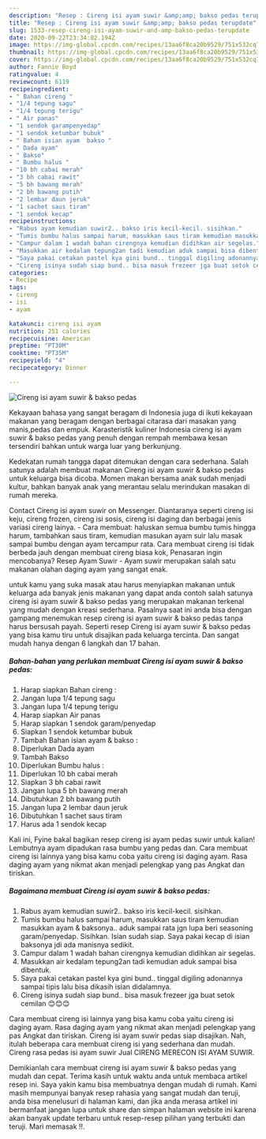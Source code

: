 ```yaml
---
description: "Resep : Cireng isi ayam suwir &amp;amp; bakso pedas terupdate"
title: "Resep : Cireng isi ayam suwir &amp;amp; bakso pedas terupdate"
slug: 1533-resep-cireng-isi-ayam-suwir-and-amp-bakso-pedas-terupdate
date: 2020-09-22T23:34:02.194Z
image: https://img-global.cpcdn.com/recipes/13aa6f8ca20b9529/751x532cq70/cireng-isi-ayam-suwir-bakso-pedas-foto-resep-utama.jpg
thumbnail: https://img-global.cpcdn.com/recipes/13aa6f8ca20b9529/751x532cq70/cireng-isi-ayam-suwir-bakso-pedas-foto-resep-utama.jpg
cover: https://img-global.cpcdn.com/recipes/13aa6f8ca20b9529/751x532cq70/cireng-isi-ayam-suwir-bakso-pedas-foto-resep-utama.jpg
author: Fannie Boyd
ratingvalue: 4
reviewcount: 6119
recipeingredient:
- " Bahan cireng "
- "1/4 tepung sagu"
- "1/4 tepung terigu"
- " Air panas"
- "1 sendok garampenyedap"
- "1 sendok ketumbar bubuk"
- " Bahan isian ayam  bakso "
- " Dada ayam"
- " Bakso"
- " Bumbu halus "
- "10 bh cabai merah"
- "3 bh cabai rawit"
- "5 bh bawang merah"
- "2 bh bawang putih"
- "2 lembar daun jeruk"
- "1 sachet saus tiram"
- "1 sendok kecap"
recipeinstructions:
- "Rabus ayam kemudian suwir2.. bakso iris kecil-kecil. sisihkan."
- "Tumis bumbu halus sampai harum, masukkan saus tiram kemudian masukkan ayam &amp; baksonya.. aduk sampai rata jgn lupa beri seasoning garam/penyedap. Sisihkan. Isian sudah siap. Saya pakai kecap di isian baksonya jdi ada manisnya sedikit."
- "Campur dalam 1 wadah bahan cirengnya kemudian didihkan air segelas."
- "Masukkan air kedalam tepung2an tadi kemudian aduk sampai bisa dibentuk."
- "Saya pakai cetakan pastel kya gini bund.. tinggal digiling adonannya sampai tipis lalu bisa dikasih isian didalamnya."
- "Cireng isinya sudah siap bund.. bisa masuk frezeer jga buat setok cemilan 😊😊😊"
categories:
- Recipe
tags:
- cireng
- isi
- ayam

katakunci: cireng isi ayam 
nutrition: 251 calories
recipecuisine: American
preptime: "PT30M"
cooktime: "PT35M"
recipeyield: "4"
recipecategory: Dinner

---
```



![Cireng isi ayam suwir &amp; bakso pedas](https://img-global.cpcdn.com/recipes/13aa6f8ca20b9529/751x532cq70/cireng-isi-ayam-suwir-bakso-pedas-foto-resep-utama.jpg)

Kekayaan bahasa yang sangat beragam di Indonesia juga di ikuti kekayaan makanan yang beragam dengan berbagai citarasa dari masakan yang manis,pedas dan empuk. Karasteristik kuliner Indonesia cireng isi ayam suwir &amp; bakso pedas yang penuh dengan rempah membawa kesan tersendiri bahkan untuk warga luar yang berkunjung.


Kedekatan rumah tangga dapat ditemukan dengan cara sederhana. Salah satunya adalah membuat makanan Cireng isi ayam suwir &amp; bakso pedas untuk keluarga bisa dicoba. Momen makan bersama anak sudah menjadi kultur, bahkan banyak anak yang merantau selalu merindukan masakan di rumah mereka.

Contact Cireng isi ayam suwir on Messenger. Diantaranya seperti cireng isi keju, cireng frozen, cireng isi sosis, cireng isi daging dan berbagai jenis variasi cireng lainya. - Cara membuat: haluskan semua bumbu tumis hingga harum, tambahkan saus tiram, kemudian masukan ayam suir lalu masak sampai bumbu dengan ayam tercampur rata. Cara membuat cireng isi tidak berbeda jauh dengan membuat cireng biasa kok, Penasaran ingin mencobanya? Resep Ayam Suwir - Ayam suwir merupakan salah satu makanan olahan daging ayam yang sangat enak.

untuk kamu yang suka masak atau harus menyiapkan makanan untuk keluarga ada banyak jenis makanan yang dapat anda contoh salah satunya cireng isi ayam suwir &amp; bakso pedas yang merupakan makanan terkenal yang mudah dengan kreasi sederhana. Pasalnya saat ini anda bisa dengan gampang menemukan resep cireng isi ayam suwir &amp; bakso pedas tanpa harus bersusah payah.
Seperti resep Cireng isi ayam suwir &amp; bakso pedas yang bisa kamu tiru untuk disajikan pada keluarga tercinta. Dan sangat mudah hanya dengan 6 langkah dan 17 bahan.


<!--inarticleads1-->

##### Bahan-bahan yang perlukan membuat Cireng isi ayam suwir &amp; bakso pedas:

1. Harap siapkan  Bahan cireng :
1. Jangan lupa 1/4 tepung sagu
1. Jangan lupa 1/4 tepung terigu
1. Harap siapkan  Air panas
1. Harap siapkan 1 sendok garam/penyedap
1. Siapkan 1 sendok ketumbar bubuk
1. Tambah  Bahan isian ayam &amp; bakso :
1. Diperlukan  Dada ayam
1. Tambah  Bakso
1. Diperlukan  Bumbu halus :
1. Diperlukan 10 bh cabai merah
1. Siapkan 3 bh cabai rawit
1. Jangan lupa 5 bh bawang merah
1. Dibutuhkan 2 bh bawang putih
1. Jangan lupa 2 lembar daun jeruk
1. Dibutuhkan 1 sachet saus tiram
1. Harus ada 1 sendok kecap


Kali ini, Fyine bakal bagikan resep cireng isi ayam pedas suwir untuk kalian! Lembutnya ayam dipadukan rasa bumbu yang pedas dan. Cara membuat cireng isi lainnya yang bisa kamu coba yaitu cireng isi daging ayam. Rasa daging ayam yang nikmat akan menjadi pelengkap yang pas Angkat dan tiriskan. 

<!--inarticleads2-->

##### Bagaimana membuat  Cireng isi ayam suwir &amp; bakso pedas:

1. Rabus ayam kemudian suwir2.. bakso iris kecil-kecil. sisihkan.
1. Tumis bumbu halus sampai harum, masukkan saus tiram kemudian masukkan ayam &amp; baksonya.. aduk sampai rata jgn lupa beri seasoning garam/penyedap. Sisihkan. Isian sudah siap. Saya pakai kecap di isian baksonya jdi ada manisnya sedikit.
1. Campur dalam 1 wadah bahan cirengnya kemudian didihkan air segelas.
1. Masukkan air kedalam tepung2an tadi kemudian aduk sampai bisa dibentuk.
1. Saya pakai cetakan pastel kya gini bund.. tinggal digiling adonannya sampai tipis lalu bisa dikasih isian didalamnya.
1. Cireng isinya sudah siap bund.. bisa masuk frezeer jga buat setok cemilan 😊😊😊


Cara membuat cireng isi lainnya yang bisa kamu coba yaitu cireng isi daging ayam. Rasa daging ayam yang nikmat akan menjadi pelengkap yang pas Angkat dan tiriskan. Cireng isi ayam suwir pedas siap disajikan. Nah, itulah beberapa cara membuat cireng isi yang sederhana dan mudah. Cireng rasa pedas isi ayam suwir Jual CIRENG MERECON ISI AYAM SUWIR. 

Demikianlah cara membuat cireng isi ayam suwir &amp; bakso pedas yang mudah dan cepat. Terima kasih untuk waktu anda untuk membaca artikel resep ini. Saya yakin kamu bisa membuatnya dengan mudah di rumah. Kami masih mempunyai banyak resep rahasia yang sangat mudah dan teruji, anda bisa menelusuri di halaman kami, dan jika anda merasa artikel ini bermanfaat jangan lupa untuk share dan simpan halaman website ini karena akan banyak update terbaru untuk resep-resep pilihan yang terbukti dan teruji. Mari memasak !!. 
